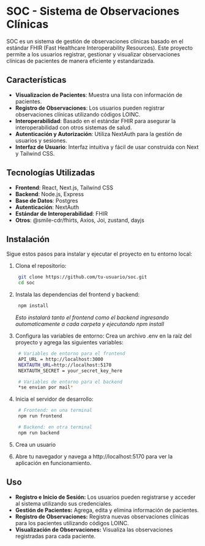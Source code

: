 # SOC - Sistema de Observaciones Clínicas

SOC es un sistema de gestión de observaciones clínicas basado en el estándar FHIR (Fast Healthcare Interoperability Resources). Este proyecto permite a los usuarios registrar, gestionar y visualizar observaciones clínicas de pacientes de manera eficiente y estandarizada.

## Características

- **Visualizacion de Pacientes**: Muestra una lista con información de pacientes.
- **Registro de Observaciones**: Los usuarios pueden registrar observaciones clínicas utilizando códigos LOINC.
- **Interoperabilidad**: Basado en el estándar FHIR para asegurar la interoperabilidad con otros sistemas de salud.
- **Autenticación y Autorización**: Utiliza NextAuth para la gestión de usuarios y sesiones.
- **Interfaz de Usuario**: Interfaz intuitiva y fácil de usar construida con Next y Tailwind CSS.

## Tecnologías Utilizadas

- **Frontend**: React, Next.js, Tailwind CSS
- **Backend**: Node.js, Express
- **Base de Datos**: Postgres
- **Autenticación**: NextAuth
- **Estándar de Interoperabilidad**: FHIR
- **Otros**: @smile-cdr/fhirts, Axios, Joi, zustand, dayjs

## Instalación

Sigue estos pasos para instalar y ejecutar el proyecto en tu entorno local:

1. Clona el repositorio:

   ```bash
    git clone https://github.com/tu-usuario/soc.git
    cd soc
   ```

2. Instala las dependencias del frontend y backend:

   ```bash
    npm install
   ```

   _Esto instalará tanto el frontend como el backend ingresando automaticamente a cada carpeta y ejecutando npm install_

3. Configura las variables de entorno: Crea un archivo .env en la raíz del proyecto y agrega las siguientes variables:

   ```bash
    # Variables de entorno para el frontend
    API_URL = http://localhost:3000
    NEXTAUTH_URL=http://localhost:5170
    NEXTAUTH_SECRET = your_secret_key_here

    # Variables de entorno para el backend
    *se envian por mail*
   ```

4. Inicia el servidor de desarrollo:

   ```bash
    # Frontend: en una terminal
    npm run frontend

    # Backend: en otra terminal
    npm run backend
   ```

5. Crea un usuario
6. Abre tu navegador y navega a http://localhost:5170 para ver la aplicación en funcionamiento.

## Uso

- **Registro e Inicio de Sesión:** Los usuarios pueden registrarse y acceder al sistema utilizando sus credenciales.
- **Gestión de Pacientes:** Agrega, edita y elimina información de pacientes.
- **Registro de Observaciones:** Registra nuevas observaciones clínicas para los pacientes utilizando códigos LOINC.
- **Visualización de Observaciones:** Visualiza las observaciones registradas para cada paciente.
